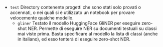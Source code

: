 * `test` Directory contenente progetti che sono stati solo provati o accennati, o nei quali si è utilizzato un notebook per provare velocemente qualche modello. 
	* `gliner` Testato il modello HuggingFace GliNER per eseguire zero-shot NER. Permette di eseguire NER su documenti testuali su classi mai viste prima. Basta specificare al modello la lista di classi (anche in italiano), ed esso tenterà di eseguire zero-shot NER.